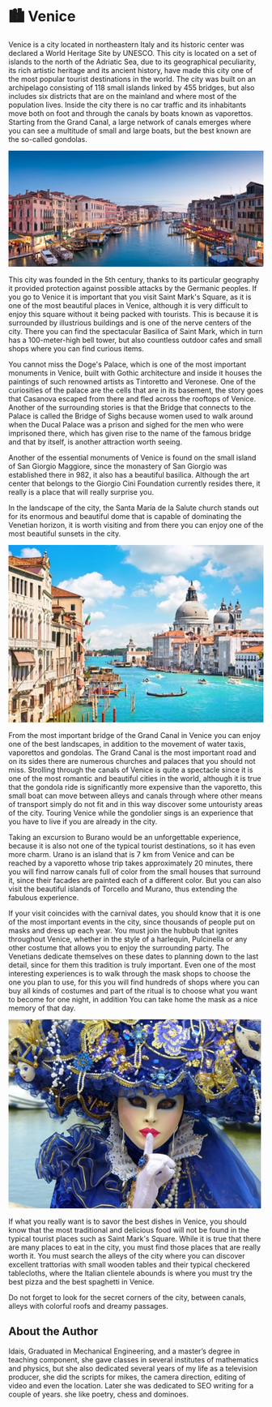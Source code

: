 # 🏙️ Venice

Venice is a city located in northeastern Italy and its historic center was declared a World Heritage Site by UNESCO. This city is located on a set of islands to the north of the Adriatic Sea, due to its geographical peculiarity, its rich artistic heritage and its ancient history, have made this city one of the most popular tourist destinations in the world.
The city was built on an archipelago consisting of 118 small islands linked by 455 bridges, but also includes six districts that are on the mainland and where most of the population lives. Inside the city there is no car traffic and its inhabitants move both on foot and through the canals by boats known as vaporettos. Starting from the Grand Canal, a large network of canals emerges where you can see a multitude of small and large boats, but the best known are the so-called gondolas.

![Venice](_static/images/venice/venice1.jpg)

This city was founded in the 5th century, thanks to its particular geography it provided protection against possible attacks by the Germanic peoples.
If you go to Venice it is important that you visit Saint Mark's Square, as it is one of the most beautiful places in Venice, although it is very difficult to enjoy this square without it being packed with tourists. This is because it is surrounded by illustrious buildings and is one of the nerve centers of the city. There you can find the spectacular Basilica of Saint Mark, which in turn has a 100-meter-high bell tower, but also countless outdoor cafes and small shops where you can find curious items.

You cannot miss the Doge's Palace, which is one of the most important monuments in Venice, built with Gothic architecture and inside it houses the paintings of such renowned artists as Tintoretto and Veronese. One of the curiosities of the palace are the cells that are in its basement, the story goes that Casanova escaped from there and fled across the rooftops of Venice. Another of the surrounding stories is that the Bridge that connects to the Palace is called the Bridge of Sighs because women used to walk around when the Ducal Palace was a prison and sighed for the men who were imprisoned there, which has given rise to the name of the famous bridge and that by itself, is another attraction worth seeing.

Another of the essential monuments of Venice is found on the small island of San Giorgio Maggiore, since the monastery of San Giorgio was established there in 982, it also has a beautiful basilica. Although the art center that belongs to the Giorgio Cini Foundation currently resides there, it really is a place that will really surprise you.

In the landscape of the city, the Santa María de la Salute church stands out for its enormous and beautiful dome that is capable of dominating the Venetian horizon, it is worth visiting and from there you can enjoy one of the most beautiful sunsets in the city.

![Venice](_static/images/venice/venice2.jpg)

From the most important bridge of the Grand Canal in Venice you can enjoy one of the best landscapes, in addition to the movement of water taxis, vaporettos and gondolas. The Grand Canal is the most important road and on its sides there are numerous churches and palaces that you should not miss. Strolling through the canals of Venice is quite a spectacle since it is one of the most romantic and beautiful cities in the world, although it is true that the gondola ride is significantly more expensive than the vaporetto, this small boat can move between alleys and canals through where other means of transport simply do not fit and in this way discover some untouristy areas of the city. Touring Venice while the gondolier sings is an experience that you have to live if you are already in the city.

Taking an excursion to Burano would be an unforgettable experience, because it is also not one of the typical tourist destinations, so it has even more charm. Urano is an island that is 7 km from Venice and can be reached by a vaporetto whose trip takes approximately 20 minutes, there you will find narrow canals full of color from the small houses that surround it, since their facades are painted each of a different color. But you can also visit the beautiful islands of Torcello and Murano, thus extending the fabulous experience.

If your visit coincides with the carnival dates, you should know that it is one of the most important events in the city, since thousands of people put on masks and dress up each year. You must join the hubbub that ignites throughout Venice, whether in the style of a harlequin, Pulcinella or any other costume that allows you to enjoy the surrounding party. The Venetians dedicate themselves on these dates to planning down to the last detail, since for them this tradition is truly important. Even one of the most interesting experiences is to walk through the mask shops to choose the one you plan to use, for this you will find hundreds of shops where you can buy all kinds of costumes and part of the ritual is to choose what you want to become for one night, in addition You can take home the mask as a nice memory of that day.

![Venice](_static/images/venice/venice3.jpg)

If what you really want is to savor the best dishes in Venice, you should know that the most traditional and delicious food will not be found in the typical tourist places such as Saint Mark's Square. While it is true that there are many places to eat in the city, you must find those places that are really worth it. You must search the alleys of the city where you can discover excellent trattorias with small wooden tables and their typical checkered tablecloths, where the Italian clientele abounds is where you must try the best pizza and the best spaghetti in Venice.

Do not forget to look for the secret corners of the city, between canals, alleys with colorful roofs and dreamy passages.

## About the Author

Idais, Graduated in Mechanical Engineering, and a master’s degree in teaching component, she gave classes in several institutes of mathematics and physics, but she also dedicated several years of my life as a television producer, she did the scripts for mikes, the camera direction, editing of video and even the location. Later she was dedicated to SEO writing for a couple of years. she like poetry, chess and dominoes.
